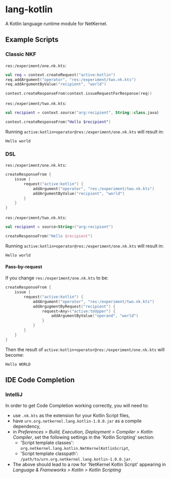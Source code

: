 # lang-kotlin
A Kotlin language runtime module for NetKernel.

## Example Scripts

### Classic NKF

`res:/experiment/one.nk.kts`:
```kotlin
val req = context.createRequest("active:kotlin")
req.addArgument("operator", "res:/experiment/two.nk.kts")
req.addArgumentByValue("recipient", "world")

context.createResponseFrom(context.issueRequestForResponse(req))
```

`res:/experiment/two.nk.kts`:
```kotlin
val recipient = context.source("arg:recipient", String::class.java)

context.createResponseFrom("Hello $recipient")
```

Running `active:kotlin+operator@res:/experiment/one.nk.kts` will result in:
```
Hello world
```

### DSL

`res:/experiment/one.nk.kts`:

```kotlin
createResponseFrom {
    issue {
        request("active:kotlin") {
            addArgument("operator", "res:/experiment/two.nk.kts")
            addArgumentByValue("recipient", "world")
        }
    }
}
```

`res:/experiment/two.nk.kts`:

```kotlin
val recipient = source<String>("arg:recipient")

createResponseFrom("Hello $recipient")
```

Running `active:kotlin+operator@res:/experiment/one.nk.kts` will result in:
```
Hello world
```

#### Pass-by-request

If you change `res:/experiment/one.nk.kts` to be:

```kotlin
createResponseFrom {
    issue {
        request("active:kotlin") {
            addArgument("operator", "res:/experiment/two.nk.kts")
            addArgugmentByRequest("recipient") {
                request<Any>("active:toUpper") {
                    addArgumentByValue("operand", "world")
                }
            }
        }
    }
}
```

Then the result of `active:kotlin+operator@res:/experiment/one.nk.kts` will become:

```
Hello WORLD

```
 

## IDE Code Completion

### IntelliJ

In order to get Code Completion working correctly, you will need to:

* use `.nk.kts` as the extension for your Kotlin Script files,
* have `urn.org.netkernel.lang.kotlin-1.0.0.jar` as a compile dependency,
* in *Preferences > Build, Execution, Deployment > Compiler > Kotlin Compiler*,
  set the following settings in the 'Kotlin Scripting' section:
  * 'Script template classes': `org.netkernel.lang.kotlin.NetKernelKotlinScript`,
  * 'Script template classpath': `/path/to/urn.org.netkernel.lang.kotlin-1.0.0.jar`.
* The above should lead to a row for 'NetKernel Kotlin Script' appearing in
  *Language & Frameworks > Kotlin > Kotlin Scripting*
